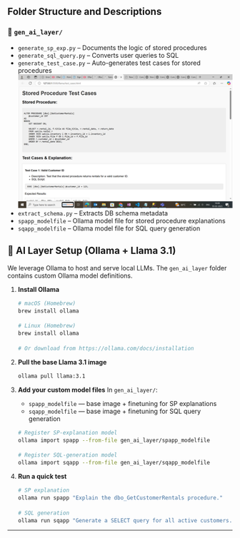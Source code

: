 ##  Folder Structure and Descriptions

### 📂 `gen_ai_layer/`
- `generate_sp_exp.py` – Documents the logic of stored procedures  
- `generate_sql_query.py` – Converts user queries to SQL  
- `generate_test_case.py` – Auto-generates test cases for stored procedures 
![Generated Test Cases for Stored Procedure](gen_ai_layer/SP_Created_Test_cases.png) 
- `extract_schema.py` – Extracts DB schema metadata  
- `spapp_modelfile` – Ollama model file for stored procedure explanations  
- `sqapp_modelfile` – Ollama model file for SQL query generation  

## 🤖 AI Layer Setup (Ollama + Llama 3.1)

We leverage Ollama to host and serve local LLMs. The `gen_ai_layer` folder contains custom Ollama model definitions.

1. **Install Ollama**

   ```bash
   # macOS (Homebrew)
   brew install ollama

   # Linux (Homebrew)
   brew install ollama

   # Or download from https://ollama.com/docs/installation
   ```
2. **Pull the base Llama 3.1 image**

   ```bash
   ollama pull llama:3.1
   ```
3. **Add your custom model files**
   In `gen_ai_layer/`:

   * `spapp_modelfile` — base image + finetuning for SP explanations
   * `sqapp_modelfile` — base image + finetuning for SQL query generation

   ```bash
   # Register SP-explanation model
   ollama import spapp --from-file gen_ai_layer/spapp_modelfile

   # Register SQL-generation model
   ollama import sqapp --from-file gen_ai_layer/sqapp_modelfile
   ```
4. **Run a quick test**

   ```bash
   # SP explanation
   ollama run spapp "Explain the dbo_GetCustomerRentals procedure."

   # SQL generation
   ollama run sqapp "Generate a SELECT query for all active customers."
   ```

---
